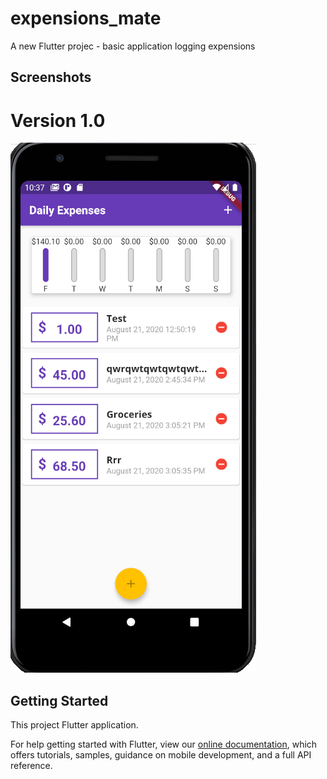 # expensions_mate

A new Flutter projec - basic application logging expensions

## Screenshots

# Version 1.0

![Alt text](/screenshots/screenshot_version_1.png "Screenshot of version 1.0")

## Getting Started

This project Flutter application.

For help getting started with Flutter, view our
[online documentation](https://flutter.dev/docs), which offers tutorials,
samples, guidance on mobile development, and a full API reference.
